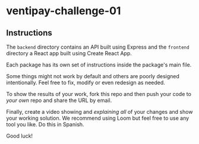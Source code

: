 # ventipay-challenge-01

## Instructions

The `backend` directory contains an API built using Express and the `frontend` directory a React app built using Create React App.

Each package has its own set of instructions inside the package's main file.

Some things might not work by default and others are poorly designed intentionally. Feel free to fix, modify or even redesign as needed.

To show the results of your work, fork this repo and then push your code to *your own* repo and share the URL by email.

Finally, create a video showing and *explaining* *all* of your changes and show your working solution. We recommend using Loom but feel free to use any tool you like. Do this in Spanish.

Good luck!